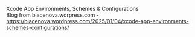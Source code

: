 Xcode App Environments, Schemes & Configurations
<br>Blog from blacenova.worpress.com - https://blacenova.wordpress.com/2025/01/04/xcode-app-environments-schemes-configurations/
